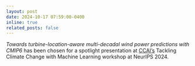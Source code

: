 ```yaml
---
layout: post
date: 2024-10-17 07:59:00-0400
inline: true
related_posts: false
---
```


<em>Towards turbine-location-aware multi-decadal wind power predictions with CMIP6 </em> has been chosen for a spotlight presentation at <a href="https://www.climatechange.ai/events/neurips2024">CCAI’s</a> Tackling Climate Change with Machine Learning workshop at NeurIPS 2024.

